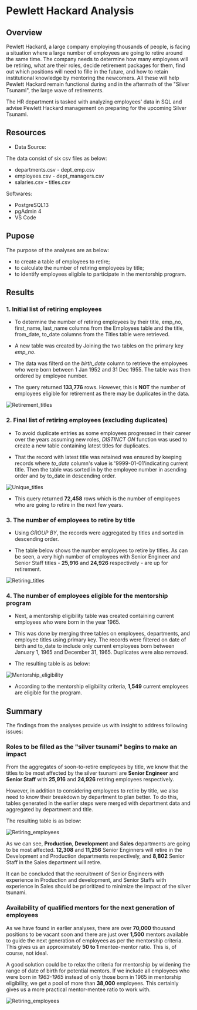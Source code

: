 # Pewlett Hackard Analysis

## Overview

Pewlett Hackard, a large company employing thousands of people, is facing a situation where a large number of employees are going to retire around the same time. The company needs to determine how many employees will be retiring, what are their roles, decide retirement packages for them, find out which positions will need to fille in the future, and how to retain institutional knowledge by mentoring the newcomers. All these will help Pewlett Hackard remain functional during and in the aftermath of the "Silver Tsunami", the large wave of retirements.

The HR department is tasked with analyzing employees' data in SQL and advise Pewlett Hackard management on preparing for the upcoming Silver Tsunami.

## Resources

- Data Source:

The data consist of six csv files as below:
- departments.csv           - dept_emp.csv
- employees.csv             - dept_managers.csv
- salaries.csv              - titles.csv

Softwares:

- PostgreSQL13
- pgAdmin 4
- VS Code

## Pupose

The purpose of the analyses are as below:

- to create a table of employees to retire;
- to calculate the number of retiring employees by title;
- to identify employees eligible to participate in the mentorship program.

## Results

### 1. Initial list of retiring employees

- To determine the number of retiring employees by their title, emp_no, first_name, last_name columns from the Employees table and the title, from_date, to_date columns from the Titles table were retrieved.

- A new table was created by Joining the two tables on the primary key *emp_no*.

- The data was filterd on the *birth_date* column to retrieve the employees who were born between 1 Jan 1952 and 31 Dec 1955. The table was then ordered by employee number.

- The query returned **133,776** rows. However, this is **NOT** the number of employees eligible for retirement as there may be duplicates in the data.

![Retirement_titles](https://github.com/Nusratnimme/Pewlett-Hackard-Analysis/blob/main/Resources/Retirement_titles.png)

### 2. Final list of retiring employees (excluding duplicates)

- To avoid duplicate entries as some employees progressed in their career over the years assuming new roles, *DISTINCT ON* function was used to create a new table containing latest titles for duplicates. 

- That the record with latest title was retained was ensured by keeping records where *to_date* column's value is '9999-01-01'indicating current title. Then the table was sorted in by the employee number in asending order and by to_date in descending order.

![Unique_titles](https://github.com/Nusratnimme/Pewlett-Hackard-Analysis/blob/main/Resources/Unique_titles.png)

- This query returned **72,458** rows which is the number of employees who are going to retire in the next few years.

### 3. The number of employees to retire by title

- Using *GROUP BY*, the records were aggregated by titles and sorted in descending order.

- The table below shows the number employees to retire by titles. As can be seen, a very high number of employees with Senior Engineer and Senior Staff titles - **25,916** and **24,926** respectively - are up for retirement.

![Retiring_titles](https://github.com/Nusratnimme/Pewlett-Hackard-Analysis/blob/main/Resources/Retiring_titles.png)

### 4. The number of employees eligible for the mentorship program

- Next, a mentorship eligibility table was created containing current employees who were born in the year 1965.

- This was done by merging three tables on employees, departments, and employee titles using primary key. The records were filtered on date of birth and to_date to include only current employees born between January 1, 1965 and December 31, 1965. Duplicates were also removed. 

- The resulting table is as below:

![Mentorship_eligibility](https://github.com/Nusratnimme/Pewlett-Hackard-Analysis/blob/main/Resources/Mentorship_program.png)

- According to the mentorship eligibility criteria, **1,549** current employees are eligible for the program.


## Summary

The findings from the analyses provide us with insight to address following issues:

### Roles to be filled as the "silver tsunami" begins to make an impact

From the aggregates of soon-to-retire employees by title, we know that the titles to be most affected by the silver tsunami are **Senior Engineer** and **Senior Staff** with **25,916** and **24,926** retiring employees respectively.   

However, in addition to considering employees to retire by title, we also need to know their breakdown by department to plan better. To do this, tables generated in the earlier steps were merged with department data and aggregated by department and title.   

The resulting table is as below:   

![Retiring_employees](https://github.com/Nusratnimme/Pewlett-Hackard-Analysis/blob/main/Resources/Retiries_by_dept.png)

As we can see, **Production**, **Development** and **Sales** departments are going to be most affected. **12,308** and **11,256** Senior Enginners will retire in the Development and Production departments respectively, and **8,802** Senior Staff in the Sales department will retire.

It can be concluded that the recruitment of Senior Engineers with experience in Production and development, and Senior Staffs with experience in Sales should be prioritized to minimize the impact of the silver tsunami. 

### Availability of qualified mentors for the next generation of employees

As we have found in earlier analyses, there are over **70,000** thousand positions to be vacant soon and there are just over **1,500** mentors available to guide the next generation of employees as per the mentorship criteria. This gives us an approximately **50 to 1** mentee-mentor ratio. This is, of course, not ideal.

A good solution could be to relax the criteria for mentorship by widening the range of date of birth for potential mentors. If we include all employees who were born in *1963-1965* instead of only those born in 1965 in mentorship eligibility, we get a pool of more than **38,000** employees. This certainly gives us a more practical mentor-mentee ratio to work with.

![Retiring_employees](https://github.com/Nusratnimme/Pewlett-Hackard-Analysis/blob/main/Resources/Qualified_mentors.png)

